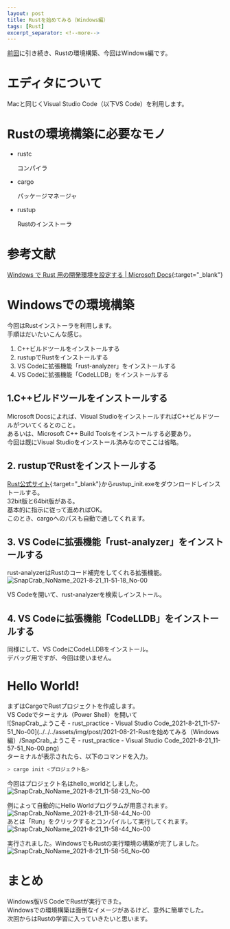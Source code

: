 ```yaml
---
layout: post
title: Rustを始めてみる（Windows編）
tags: [Rust]
excerpt_separator: <!--more-->
---
```


[前回](../20//Rust%E3%82%92%E5%A7%8B%E3%82%81%E3%81%A6%E3%81%BF%E3%82%8B-Mac%E7%B7%A8.html)に引き続き、Rustの環境構築、今回はWindows編です。

<!--more-->



# エディタについて

Macと同じくVisual Studio Code（以下VS Code）を利用します。



# Rustの環境構築に必要なモノ

- rustc  
  

  コンパイラ

- cargo  
  

  パッケージマネージャ

- rustup  
  
  
  Rustのインストーラ

# 参考文献

[Windows で Rust 用の開発環境を設定する \| Microsoft Docs](https://docs.microsoft.com/ja-jp/windows/dev-environment/rust/setup){:target="_blank"}

# Windowsでの環境構築

今回はRustインストーラを利用します。  
手順はだいたいこんな感じ。

1. C++ビルドツールをインストールする
2. rustupでRustをインストールする
3. VS Codeに拡張機能「rust-analyzer」をインストールする
4. VS Codeに拡張機能「CodeLLDB」をインストールする



## 1.C++ビルドツールをインストールする

Microsoft Docsによれば、Visual StudioをインストールすればC++ビルドツールがついてくるとのこと。  
あるいは、Microsoft C++ Build Toolsをインストールする必要あり。  
今回は既にVisual Studioをインストール済みなのでここは省略。



## 2. rustupでRustをインストールする

[Rust公式サイト](https://www.rust-lang.org/ja/tools/install){:target="_blank"}からrustup_init.exeをダウンロードしインストールする。  
32bit版と64bit版がある。  
基本的に指示に従って進めればOK。  
このとき、cargoへのパスも自動で通してくれます。



## 3. VS Codeに拡張機能「rust-analyzer」をインストールする

rust-analyzerはRustのコード補完をしてくれる拡張機能。  
![SnapCrab_NoName_2021-8-21_11-51-18_No-00](../../../assets/img/post/2021-08-21-Rustを始めてみる（Windows編）/SnapCrab_NoName_2021-8-21_11-51-18_No-00.png)


VS Codeを開いて、rust-analyzerを検索しインストール。



## 4. VS Codeに拡張機能「CodeLLDB」をインストールする

同様にして、VS CodeにCodeLLDBをインストール。  
デバッグ用ですが、今回は使いません。



# Hello World!

まずはCargoでRustプロジェクトを作成します。  
VS Codeでターミナル（Power Shell）を開いて  
![SnapCrab_ようこそ - rust_practice - Visual Studio Code_2021-8-21_11-57-51_No-00](../../../assets/img/post/2021-08-21-Rustを始めてみる（Windows編）/SnapCrab_ようこそ - rust_practice - Visual Studio Code_2021-8-21_11-57-51_No-00.png)  
ターミナルが表示されたら、以下のコマンドを入力。

```powershell
> cargo init <プロジェクト名>
```

今回はプロジェクト名はhello_worldとしました。  
![SnapCrab_NoName_2021-8-21_11-58-23_No-00](../../../assets/img/post/2021-08-21-Rustを始めてみる（Windows編）/SnapCrab_NoName_2021-8-21_11-58-23_No-00.png)  


例によって自動的にHello Worldプログラムが用意されます。  
![SnapCrab_NoName_2021-8-21_11-58-44_No-00](../../../assets/img/post/2021-08-21-Rustを始めてみる（Windows編）/SnapCrab_NoName_2021-8-21_11-58-44_No-00.png)  
あとは「Run」をクリックするとコンパイルして実行してくれます。  
![SnapCrab_NoName_2021-8-21_11-58-44_No-00](../../../assets/img/post/2021-08-21-Rustを始めてみる（Windows編）/SnapCrab_NoName_2021-8-21_11-58-44_No-00-16295149098553.png)  

実行されました。WindowsでもRustの実行環境の構築が完了しました。  
![SnapCrab_NoName_2021-8-21_11-58-56_No-00](../../../assets/img/post/2021-08-21-Rustを始めてみる（Windows編）/SnapCrab_NoName_2021-8-21_11-58-56_No-00-16295150163085.png)



# まとめ

Windows版VS CodeでRustが実行できた。  
Windowsでの環境構築は面倒なイメージがあるけど、意外に簡単でした。  
次回からはRustの学習に入っていきたいと思います。
